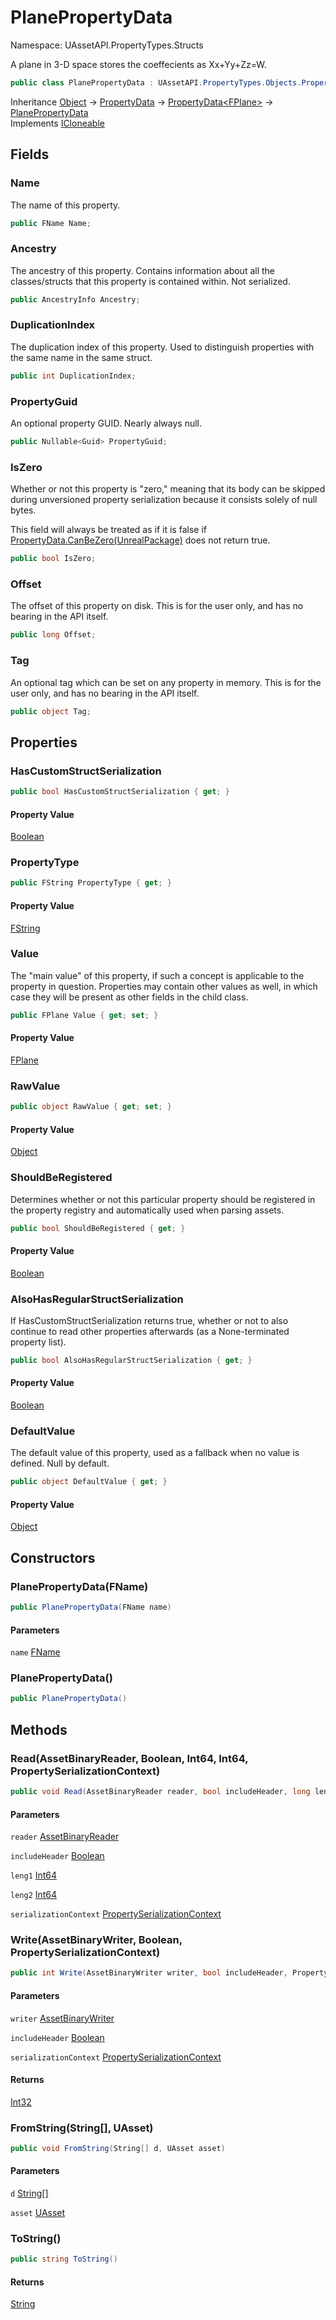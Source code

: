 # PlanePropertyData

Namespace: UAssetAPI.PropertyTypes.Structs

A plane in 3-D space stores the coeffecients as Xx+Yy+Zz=W.

```csharp
public class PlanePropertyData : UAssetAPI.PropertyTypes.Objects.PropertyData`1[[UAssetAPI.UnrealTypes.FPlane, UAssetAPI, Version=1.0.0.0, Culture=neutral, PublicKeyToken=null]], System.ICloneable
```

Inheritance [Object](https://docs.microsoft.com/en-us/dotnet/api/system.object) → [PropertyData](./uassetapi.propertytypes.objects.propertydata.md) → [PropertyData&lt;FPlane&gt;](./uassetapi.propertytypes.objects.propertydata-1.md) → [PlanePropertyData](./uassetapi.propertytypes.structs.planepropertydata.md)<br>
Implements [ICloneable](https://docs.microsoft.com/en-us/dotnet/api/system.icloneable)

## Fields

### **Name**

The name of this property.

```csharp
public FName Name;
```

### **Ancestry**

The ancestry of this property. Contains information about all the classes/structs that this property is contained within. Not serialized.

```csharp
public AncestryInfo Ancestry;
```

### **DuplicationIndex**

The duplication index of this property. Used to distinguish properties with the same name in the same struct.

```csharp
public int DuplicationIndex;
```

### **PropertyGuid**

An optional property GUID. Nearly always null.

```csharp
public Nullable<Guid> PropertyGuid;
```

### **IsZero**

Whether or not this property is "zero," meaning that its body can be skipped during unversioned property serialization because it consists solely of null bytes.



This field will always be treated as if it is false if [PropertyData.CanBeZero(UnrealPackage)](./uassetapi.propertytypes.objects.propertydata.md#canbezerounrealpackage) does not return true.

```csharp
public bool IsZero;
```

### **Offset**

The offset of this property on disk. This is for the user only, and has no bearing in the API itself.

```csharp
public long Offset;
```

### **Tag**

An optional tag which can be set on any property in memory. This is for the user only, and has no bearing in the API itself.

```csharp
public object Tag;
```

## Properties

### **HasCustomStructSerialization**

```csharp
public bool HasCustomStructSerialization { get; }
```

#### Property Value

[Boolean](https://docs.microsoft.com/en-us/dotnet/api/system.boolean)<br>

### **PropertyType**

```csharp
public FString PropertyType { get; }
```

#### Property Value

[FString](./uassetapi.unrealtypes.fstring.md)<br>

### **Value**

The "main value" of this property, if such a concept is applicable to the property in question. Properties may contain other values as well, in which case they will be present as other fields in the child class.

```csharp
public FPlane Value { get; set; }
```

#### Property Value

[FPlane](./uassetapi.unrealtypes.fplane.md)<br>

### **RawValue**

```csharp
public object RawValue { get; set; }
```

#### Property Value

[Object](https://docs.microsoft.com/en-us/dotnet/api/system.object)<br>

### **ShouldBeRegistered**

Determines whether or not this particular property should be registered in the property registry and automatically used when parsing assets.

```csharp
public bool ShouldBeRegistered { get; }
```

#### Property Value

[Boolean](https://docs.microsoft.com/en-us/dotnet/api/system.boolean)<br>

### **AlsoHasRegularStructSerialization**

If HasCustomStructSerialization returns true, whether or not to also continue to read other properties afterwards (as a None-terminated property list).

```csharp
public bool AlsoHasRegularStructSerialization { get; }
```

#### Property Value

[Boolean](https://docs.microsoft.com/en-us/dotnet/api/system.boolean)<br>

### **DefaultValue**

The default value of this property, used as a fallback when no value is defined. Null by default.

```csharp
public object DefaultValue { get; }
```

#### Property Value

[Object](https://docs.microsoft.com/en-us/dotnet/api/system.object)<br>

## Constructors

### **PlanePropertyData(FName)**

```csharp
public PlanePropertyData(FName name)
```

#### Parameters

`name` [FName](./uassetapi.unrealtypes.fname.md)<br>

### **PlanePropertyData()**

```csharp
public PlanePropertyData()
```

## Methods

### **Read(AssetBinaryReader, Boolean, Int64, Int64, PropertySerializationContext)**

```csharp
public void Read(AssetBinaryReader reader, bool includeHeader, long leng1, long leng2, PropertySerializationContext serializationContext)
```

#### Parameters

`reader` [AssetBinaryReader](./uassetapi.assetbinaryreader.md)<br>

`includeHeader` [Boolean](https://docs.microsoft.com/en-us/dotnet/api/system.boolean)<br>

`leng1` [Int64](https://docs.microsoft.com/en-us/dotnet/api/system.int64)<br>

`leng2` [Int64](https://docs.microsoft.com/en-us/dotnet/api/system.int64)<br>

`serializationContext` [PropertySerializationContext](./uassetapi.propertytypes.objects.propertyserializationcontext.md)<br>

### **Write(AssetBinaryWriter, Boolean, PropertySerializationContext)**

```csharp
public int Write(AssetBinaryWriter writer, bool includeHeader, PropertySerializationContext serializationContext)
```

#### Parameters

`writer` [AssetBinaryWriter](./uassetapi.assetbinarywriter.md)<br>

`includeHeader` [Boolean](https://docs.microsoft.com/en-us/dotnet/api/system.boolean)<br>

`serializationContext` [PropertySerializationContext](./uassetapi.propertytypes.objects.propertyserializationcontext.md)<br>

#### Returns

[Int32](https://docs.microsoft.com/en-us/dotnet/api/system.int32)<br>

### **FromString(String[], UAsset)**

```csharp
public void FromString(String[] d, UAsset asset)
```

#### Parameters

`d` [String[]](https://docs.microsoft.com/en-us/dotnet/api/system.string)<br>

`asset` [UAsset](./uassetapi.uasset.md)<br>

### **ToString()**

```csharp
public string ToString()
```

#### Returns

[String](https://docs.microsoft.com/en-us/dotnet/api/system.string)<br>
